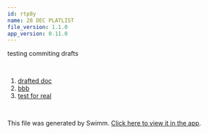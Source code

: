 ```yaml
---
id: rtp8y
name: 28 DEC PLATLIST
file_version: 1.1.0
app_version: 0.11.0
---
```


<!-- Intro - Do not remove this comment -->
testing commiting drafts

<br/>

<!-- Steps - Do not remove this comment -->
1. [drafted doc](drafted-doc.4x5wl.sw.md)
2. [bbb](bbb.5ugiz.sw.md)
3. [test for real](test-for-real.17ha0.sw.md)


<br/>

This file was generated by Swimm. [Click here to view it in the app](https://swimm-web-app.web.app/repos/Z2l0aHViJTNBJTNBdGVzdC1naXRodWItYXBwJTNBJTNBc3dpbW1pbw==/playlists/rtp8y).